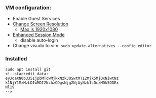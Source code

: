 ### VM configuration:
* Enable Guest Services
* [Change Screen Resolution](https://metinsaylan.com/8991/how-to-change-screen-resolution-on-ubuntu-18-04-in-hyper-v/)
    * [Max is 1920x1080](https://superuser.com/questions/518484/how-can-i-increase-the-hyper-v-display-resolution)
* [Enhanced Session Mode](https://medium.com/@francescotonini/how-to-install-ubuntu-20-04-on-hyper-v-with-enhanced-session-b20a269a5fa7)
    * disable auto-login
 * Change visudo to vim: `sudo update-alternatives --config editor`

### Installed
``` shell
sudo apt install git
<!--stackedit_data:
eyJoaXN0b3J5IjpbMTcwMjkxNzk3OSwtMTI2Mjk5MjQxNiwtNz
k1NjY1MzMzLDIwMDI2NzAzODgsNjg2NjAyNzk1LDczMDk5ODEx
Nl19
-->